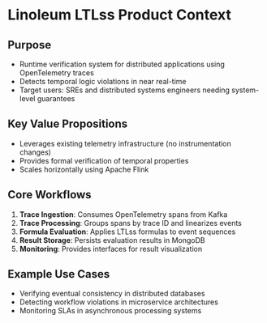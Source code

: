 # Linoleum LTLss Product Context

## Purpose
- Runtime verification system for distributed applications using OpenTelemetry traces
- Detects temporal logic violations in near real-time
- Target users: SREs and distributed systems engineers needing system-level guarantees

## Key Value Propositions
- Leverages existing telemetry infrastructure (no instrumentation changes)
- Provides formal verification of temporal properties
- Scales horizontally using Apache Flink

## Core Workflows
1. **Trace Ingestion**: Consumes OpenTelemetry spans from Kafka
2. **Trace Processing**: Groups spans by trace ID and linearizes events
3. **Formula Evaluation**: Applies LTLss formulas to event sequences
4. **Result Storage**: Persists evaluation results in MongoDB
5. **Monitoring**: Provides interfaces for result visualization

## Example Use Cases
- Verifying eventual consistency in distributed databases
- Detecting workflow violations in microservice architectures
- Monitoring SLAs in asynchronous processing systems
